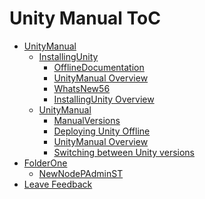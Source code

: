 Unity Manual ToC
================
 - [UnityManual]()
	 - [InstallingUnity]()
		 - [OfflineDocumentation](OfflineDocumentation.md)
		 - [UnityManual Overview](UnityManual_1.md)
		 - [WhatsNew56](WhatsNew56.md)
		 - [InstallingUnity Overview](InstallingUnity.md)
	 - [UnityManual]()
		 - [ManualVersions](ManualVersions.md)
		 - [Deploying Unity Offline](DeployingUnityOffline.md)
		 - [UnityManual Overview](UnityManual.md)
		 - [Switching between Unity versions](SwitchingDocumentationVersions.md)
 - [FolderOne]()
	 - [NewNodePAdminST](NewNodePAdminST.md)
 - [Leave Feedback](LeaveFeedback.md)

